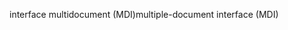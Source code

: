 <span data-ttu-id="7ecd1-101">interface multidocument (MDI)</span><span class="sxs-lookup"><span data-stu-id="7ecd1-101">multiple-document interface (MDI)</span></span>